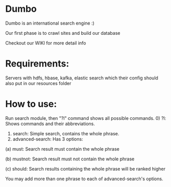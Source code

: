 # Dumbo
Dumbo is an international search engine :)

Our first phase is to crawl sites and build our database


Checkout our WIKI for more detail info

# Requirements:
Servers with hdfs, hbase, kafka, elastic search which their config should also put in our resources folder


# How to use:
Run search module, then "?l" command shows all possible commands.
0) ?l: Shows commands and their abbreviations.
1) search: Simple search, contains the whole phrase.
2) advanced-search: Has 3 options:

(a) must: Search result must contain the whole phrase 

(b) mustnot: Search result must not contain the whole phrase

(c) should: Search results containing the whole phrase will be ranked higher
 
 You may add more than one phrase to each of advanced-search's options.